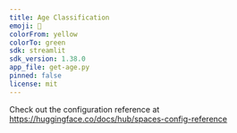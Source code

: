 ```yaml
---
title: Age Classification
emoji: 👀
colorFrom: yellow
colorTo: green
sdk: streamlit
sdk_version: 1.38.0
app_file: get-age.py
pinned: false
license: mit
---
```


Check out the configuration reference at https://huggingface.co/docs/hub/spaces-config-reference
